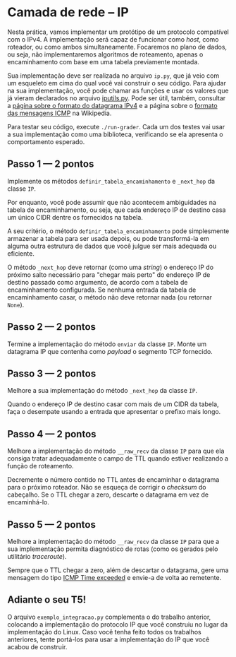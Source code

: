 # Camada de rede – IP

Nesta prática, vamos implementar um protótipo de um protocolo compatível com o IPv4. A implementação será capaz de funcionar como *host*, como roteador, ou como ambos simultaneamente. Focaremos no plano de dados, ou seja, não implementaremos algoritmos de roteamento, apenas o encaminhamento com base em uma tabela previamente montada.

Sua implementação deve ser realizada no arquivo `ip.py`, que já veio com um esqueleto em cima do qual você vai construir o seu código. Para ajudar na sua implementação, você pode chamar as funções e usar os valores que já vieram declarados no arquivo [iputils.py](https://github.com/thotypous/redes-t3-grader/blob/main/iputils.py). Pode ser útil, também, consultar a [página sobre o formato do datagrama IPv4](https://en.wikipedia.org/wiki/IPv4#Header) e a página sobre o [ formato das mensagens ICMP](https://en.wikipedia.org/wiki/Internet_Control_Message_Protocol#Header) na Wikipedia.

Para testar seu código, execute `./run-grader`. Cada um dos testes vai usar a sua implementação como uma biblioteca, verificando se ela apresenta o comportamento esperado.

## Passo 1 — 2 pontos

Implemente os métodos `definir_tabela_encaminhamento` e `_next_hop` da classe `IP`.

Por enquanto, você pode assumir que não acontecem ambiguidades na tabela de encaminhamento, ou seja, que cada endereço IP de destino casa um único CIDR dentre os fornecidos na tabela.

A seu critério, o método `definir_tabela_encaminhamento` pode simplesmente armazenar a tabela para ser usada depois, ou pode transformá-la em alguma outra estrutura de dados que você julgue ser mais adequada ou eficiente.

O método `_next_hop` deve retornar (como uma *string*) o endereço IP do próximo salto necessário para "chegar mais perto" do endereço IP de destino passado como argumento, de acordo com a tabela de encaminhamento configurada. Se nenhuma entrada da tabela de encaminhamento casar, o método não deve retornar nada (ou retornar `None`).

## Passo 2 — 2 pontos

Termine a implementação do método `enviar` da classe `IP`. Monte um datagrama IP que contenha como *payload* o segmento TCP fornecido.

## Passo 3 — 2 pontos

Melhore a sua implementação do método `_next_hop` da classe `IP`.

Quando o endereço IP de destino casar com mais de um CIDR da tabela, faça o desempate usando a entrada que apresentar o prefixo mais longo.

## Passo 4 — 2 pontos

Melhore a implementação do método `__raw_recv` da classe `IP` para que ela consiga tratar adequadamente o campo de TTL quando estiver realizando a função de roteamento.

Decremente o número contido no TTL antes de encaminhar o datagrama para o próximo roteador. Não se esqueça de corrigir o *checksum* do cabeçalho. Se o TTL chegar a zero, descarte o datagrama em vez de encaminhá-lo.

## Passo 5 — 2 pontos

Melhore a implementação do método `__raw_recv` da classe `IP` para que a sua implementação permita diagnóstico de rotas (como os gerados pelo utilitário *traceroute*).

Sempre que o TTL chegar a zero, além de descartar o datagrama, gere uma mensagem do tipo [ICMP Time exceeded](https://en.wikipedia.org/wiki/Internet_Control_Message_Protocol#Time_exceeded) e envie-a de volta ao remetente.

## Adiante o seu T5!

O arquivo `exemplo_integracao.py` complementa o do trabalho anterior, colocando a implementação do protocolo IP que você construiu no lugar da implementação do Linux. Caso você tenha feito todos os trabalhos anteriores, tente portá-los para usar a implementação do IP que você acabou de construir.
